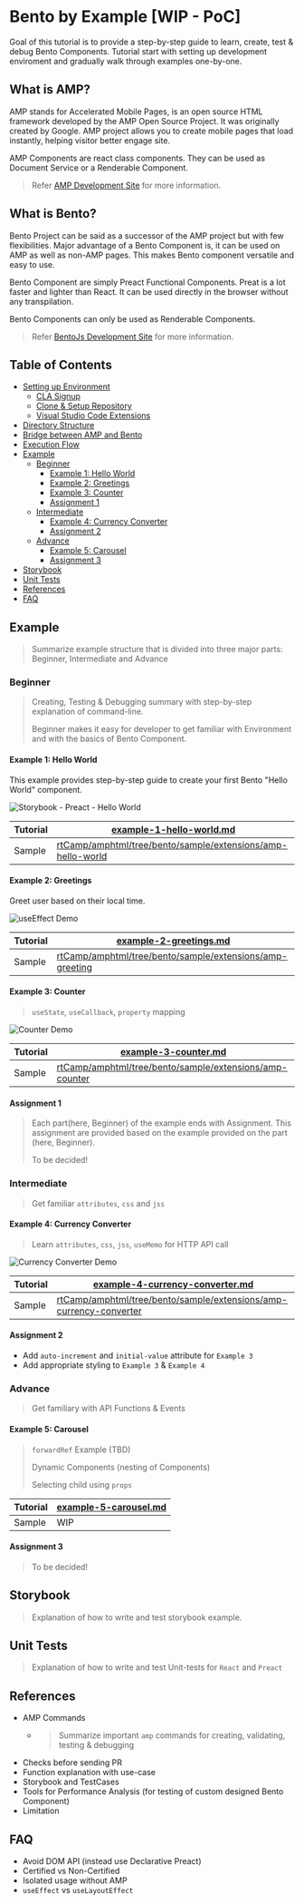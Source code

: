 # Bento by Example [WIP - PoC]

Goal of this tutorial is to provide a step-by-step guide to learn, create, test & debug Bento Components. Tutorial start with setting up development enviroment and gradually walk through examples one-by-one.

## What is AMP?

AMP stands for Accelerated Mobile Pages, is an open source HTML framework developed by the AMP Open Source Project. It was originally created by Google. AMP project allows you to create mobile pages that load instantly, helping visitor better engage site.

AMP Components are react class components. They can be used as Document Service or a Renderable Component.

> Refer [AMP Development Site](https://amp.dev) for more information.

## What is Bento?

Bento Project can be said as a successor of the AMP project but with few flexibilities. Major advantage of a Bento Component is, it can be used on AMP as well as non-AMP pages. This makes Bento component versatile and easy to use.

Bento Component are simply Preact Functional Components. Preat is a lot faster and lighter than React. It can be used directly in the browser without any transpilation.

Bento Components can only be used as Renderable Components.

> Refer [BentoJs Development Site](https://bentojs.dev) for more information.

<!-- 1 - hello world - : create, write, test
2 - greetings - : useState, useEffect, useLayoutEffect
3 - counter - : useState, useCallback
4 - curr conv - : att map, jss, css
5 - carousel - : action, event, child mapping -->

## Table of Contents

-   [Setting up Environment](./setup.md)
    -   [CLA Signup](./setup.md#cla-signup)
    -   [Clone & Setup Repository](./setup.md#clone--setup-repository)
    -   [Visual Studio Code Extensions](./setup.md#visual-studio-code-extensions)
-   [Directory Structure](#directory-structure)
-   [Bridge between AMP and Bento](#bridge-between-amp-and-bento)
-   [Execution Flow](#execution-flow)
-   [Example](#example)
    -   [Beginner](#beginner)
        -   [Example 1: Hello World](./example-1-hello-world.md)
        -   [Example 2: Greetings](./example-2-greetings.md)
        -   [Example 3: Counter](./example-3-counter.md)
        -   [Assignment 1](#assignment-1)
    -   [Intermediate](#intermediate)
        -   [Example 4: Currency Converter](./example-4-currency-converter.md)
        -   [Assignment 2](#assignment-2)
    -   [Advance](#advance)
        -   [Example 5: Carousel](./example-5-carousel.md)
        -   [Assignment 3](#assignment-3)
-   [Storybook](#storybook)
-   [Unit Tests](#unit-tests)
-   [References](#references)
-   [FAQ](#faq)

## Example

> Summarize example structure that is divided into three major parts: Beginner, Intermediate and Advance

### Beginner

> Creating, Testing & Debugging summary with step-by-step explanation of command-line.
>
> Beginner makes it easy for developer to get familiar with Environment and with the basics of Bento Component.

#### Example 1: Hello World

This example provides step-by-step guide to create your first Bento "Hello World" component.

![Storybook - Preact - Hello World](img/Storybook-Preact-HelloWorld.png)

| Tutorial | [example-1-hello-world.md](./example-1-hello-world.md)                                                                                        |
| -------- | --------------------------------------------------------------------------------------------------------------------------------------------- |
| Sample   | [rtCamp/amphtml/tree/bento/sample/extensions/amp-hello-world](https://github.com/rtCamp/amphtml/tree/bento/sample/extensions/amp-hello-world) |

#### Example 2: Greetings

Greet user based on their local time.

![useEffect Demo](img/Example-2-useEffect.gif)

| Tutorial | [example-2-greetings.md](./example-2-greetings.md)                                                                                      |
| -------- | --------------------------------------------------------------------------------------------------------------------------------------- |
| Sample   | [rtCamp/amphtml/tree/bento/sample/extensions/amp-greeting](https://github.com/rtCamp/amphtml/tree/bento/sample/extensions/amp-greeting) |

#### Example 3: Counter

> `useState`, `useCallback`, `property` mapping

![Counter Demo](img/Example-3-Counter.gif)

| Tutorial | [example-3-counter.md](./example-3-counter.md)                                                                                        |
| -------- | ------------------------------------------------------------------------------------------------------------------------------------- |
| Sample   | [rtCamp/amphtml/tree/bento/sample/extensions/amp-counter](https://github.com/rtCamp/amphtml/tree/bento/sample/extensions/amp-counter) |

#### Assignment 1

> Each part(here, Beginner) of the example ends with Assignment. This assignment are provided based on the example provided on the part (here, Beginner).
>
> To be decided!

### Intermediate

> Get familiar `attributes`, `css` and `jss`

#### Example 4: Currency Converter

> Learn `attributes`, `css`, `jss`, `useMemo` for HTTP API call

![Currency Converter Demo](img/Example-4-CurrencyConverter.gif)

| Tutorial | [example-4-currency-converter.md](./example-4-currency-converter.md)                                                                                        |
| -------- | ----------------------------------------------------------------------------------------------------------------------------------------------------------- |
| Sample   | [rtCamp/amphtml/tree/bento/sample/extensions/amp-currency-converter](https://github.com/rtCamp/amphtml/tree/bento/sample/extensions/amp-currency-converter) |

#### Assignment 2

-   Add `auto-increment` and `initial-value` attribute for `Example 3`
-   Add appropriate styling to `Example 3` & `Example 4`

### Advance

> Get familiary with API Functions & Events

#### Example 5: Carousel

> `forwardRef` Example (TBD)
>
> Dynamic Components (nesting of Components)
>
> Selecting child using `props`

| Tutorial | [example-5-carousel.md](./example-5-carousel.md) |
| -------- | ------------------------------------------------ |
| Sample   | WIP                                              |

#### Assignment 3

> To be decided!

## Storybook

> Explanation of how to write and test storybook example.

## Unit Tests

> Explanation of how to write and test Unit-tests for `React` and `Preact`

## References

-   AMP Commands
    -   > Summarize important `amp` commands for creating, validating, testing & debugging
-   Checks before sending PR
-   Function explanation with use-case
-   Storybook and TestCases
-   Tools for Performance Analysis (for testing of custom designed Bento Component)
-   Limitation

## FAQ

-   Avoid DOM API (instead use Declarative Preact)
-   Certified vs Non-Certified
-   Isolated usage without AMP
-   `useEffect` vs `useLayoutEffect`
